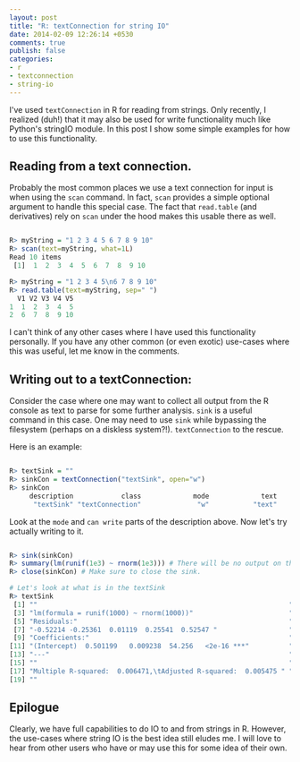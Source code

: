 ```yaml
---
layout: post
title: "R: textConnection for string IO"
date: 2014-02-09 12:26:14 +0530
comments: true
publish: false
categories:
- r
- textconnection
- string-io
---
```


I've used `textConnection` in R for reading from strings. Only recently, I realized (duh!) that it may also be used for write functionality much like Python's stringIO module. In this post I show some simple examples for how to use this functionality.

<!--more-->

## Reading from a text connection.

Probably the most common places we use a text connection for input is when using the `scan` command. In fact, `scan` provides a simple optional argument to handle this special case. The fact that `read.table` (and derivatives) rely on `scan` under the hood makes this usable there as well.


```r

R> myString = "1 2 3 4 5 6 7 8 9 10"
R> scan(text=myString, what=1L)
Read 10 items
 [1]  1  2  3  4  5  6  7  8  9 10

R> myString = "1 2 3 4 5\n6 7 8 9 10"
R> read.table(text=myString, sep=" ")
  V1 V2 V3 V4 V5
1  1  2  3  4  5
2  6  7  8  9 10

```


I can't think of any other cases where I have used this functionality personally. If you have any other common (or even exotic) use-cases where this was useful, let me know in the comments.

## Writing out to a textConnection:

Consider the case where one may want to collect all output from the R console as text to parse for some further analysis. `sink` is a useful command in this case. One may need to use `sink` while bypassing the filesystem (perhaps on a diskless system?!). `textConnection` to the rescue.

Here is an example:


```r

R> textSink = ""
R> sinkCon = textConnection("textSink", open="w")
R> sinkCon
     description            class             mode             text           opened         can read        can write 
      "textSink" "textConnection"              "w"           "text"         "opened"             "no"            "yes"

```


Look at the `mode` and `can write` parts of the description above. Now let's try actually writing to it.


```r

R> sink(sinkCon)
R> summary(lm(runif(1e3) ~ rnorm(1e3))) # There will be no output on the console.
R> close(sinkCon) # Make sure to close the sink.

# Let's look at what is in the textSink
R> textSink
 [1] ""                                                               "Call:"                                                         
 [3] "lm(formula = runif(1000) ~ rnorm(1000))"                        ""                                                              
 [5] "Residuals:"                                                     "     Min       1Q   Median       3Q      Max "                 
 [7] "-0.52214 -0.25361  0.01119  0.25541  0.52547 "                  ""                                                              
 [9] "Coefficients:"                                                  "             Estimate Std. Error t value Pr(>|t|)    "         
[11] "(Intercept)  0.501199   0.009238  54.256   <2e-16 ***"          "rnorm(1000) -0.023373   0.009168  -2.549   0.0109 *  "         
[13] "---"                                                            "Signif. codes:  0 ‘***’ 0.001 ‘**’ 0.01 ‘*’ 0.05 ‘.’ 0.1 ‘ ’ 1"
[15] ""                                                               "Residual standard error: 0.292 on 998 degrees of freedom"      
[17] "Multiple R-squared:  0.006471,\tAdjusted R-squared:  0.005475 " "F-statistic:   6.5 on 1 and 998 DF,  p-value: 0.01094"         
[19] ""                                                              

```


## Epilogue

Clearly, we have full capabilities to do IO to and from strings in R. However, the use-cases where string IO is the best idea still eludes me. I will love to hear from other users who have or may use this for some idea of their own.

